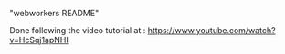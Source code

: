 "webworkers README" 

Done following the video tutorial at : https://www.youtube.com/watch?v=HcSqj1apNHI